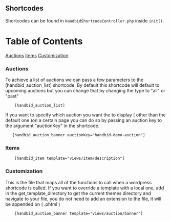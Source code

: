 ## Shortcodes

Shortcodes can be found in `HandbidShortcodeController.php` inside `init()`.

Table of Contents
===
[Auctions](#auctions)
[Items](#items)
[Customization](#customization)

### Auctions
To achieve a list of auctions we can pass a few parameters to the [handbid_auction_list] shortcode.
By default this shortcode will default to upcoming auctions but you can change that by changing the type to "all" or "past"
```
    [handbid_auction_list]
```

If you want to specify which auction you want the to display ( other than the default one )on a certain page you can do so by passing an auction key to the argument "auctionKey" in the shortcode.

```
   [handbid_auction_banner auctionKey="handbid-demo-auction"]
```

### Items
```
    [handbid_item template="views/item/description"]
```

### Customization
This is the file that maps all of the functions to call when a wordpress shortcode is called.
If you want to override a template with a local one, add in the get_template_directory to get the current themes directory and navigate to your file,
you do not need to add an extension to the file, it will be appended on ( .phtml )

```
    [handbid_auction_banner template="views/auction/banner"]
```